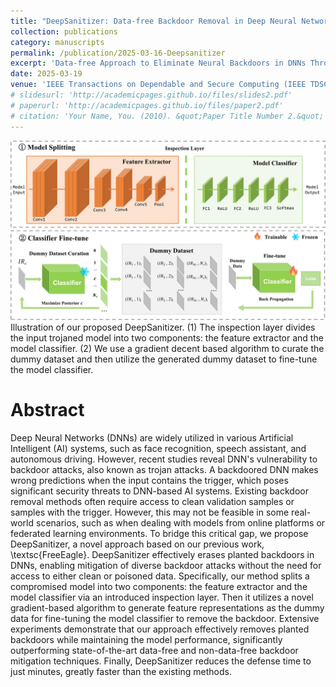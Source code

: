 ```yaml
---
title: "DeepSanitizer: Data-free Backdoor Removal in Deep Neural Networks"
collection: publications
category: manuscripts
permalink: /publication/2025-03-16-Deepsanitizer
excerpt: 'Data-free Approach to Eliminate Neural Backdoors in DNNs Through Model-level Defenses.'
date: 2025-03-19
venue: 'IEEE Transactions on Dependable and Secure Computing (IEEE TDSC) Submission'
# slidesurl: 'http://academicpages.github.io/files/slides2.pdf'
# paperurl: 'http://academicpages.github.io/files/paper2.pdf'
# citation: 'Your Name, You. (2010). &quot;Paper Title Number 2.&quot; <i>Journal 1</i>. 1(2).'
---
```


![Overview](../images/paper_overview/overview_ds.png)
Illustration of our proposed DeepSanitizer. (1) The inspection layer divides the input trojaned model into two components: the feature extractor and the model classifier. (2) We use a gradient decent based algorithm to curate the dummy dataset and then utilize the generated dummy dataset to fine-tune the model classifier.

# Abstract
Deep Neural Networks (DNNs) are widely utilized in various Artificial Intelligent (AI) systems, such as face recognition, speech assistant, and autonomous driving. However, recent studies reveal DNN's vulnerability to backdoor attacks, also known as trojan attacks. A backdoored DNN makes wrong predictions when the input contains the trigger, which poses significant security threats to DNN-based AI systems. Existing backdoor removal methods often require access to clean validation samples or samples with the trigger. However, this may not be feasible in some real-world scenarios, such as when dealing with models from online platforms or federated learning environments. To bridge this critical gap, we propose DeepSanitizer, a novel approach based on our previous work, \textsc{FreeEagle}. DeepSanitizer effectively erases planted backdoors in DNNs, enabling mitigation of diverse backdoor attacks without the need for access to either clean or poisoned data.  Specifically, our method splits a compromised model into two components: the feature extractor and the model classifier via an introduced inspection layer. Then it utilizes a novel gradient-based algorithm to generate feature representations as the dummy data for fine-tuning the model classifier to remove the backdoor. Extensive experiments demonstrate that our approach effectively removes planted backdoors while maintaining the model performance, significantly outperforming state-of-the-art data-free and non-data-free backdoor mitigation techniques. Finally, DeepSanitizer reduces the defense time to just minutes, greatly faster than the existing methods.